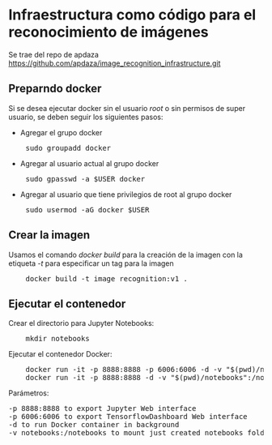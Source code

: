 # Infraestructura como código para el reconocimiento de imágenes

Se trae del repo de apdaza https://github.com/apdaza/image_recognition_infrastructure.git

## Preparndo docker
Si se desea ejecutar docker sin el usuario _root_ o sin permisos de super usuario, se deben seguir los siguientes pasos:

- Agregar el grupo docker
<pre>
    sudo groupadd docker
</pre>

- Agregar al usuario actual al grupo docker
<pre>
    sudo gpasswd -a $USER docker
</pre>

- Agregar al usuario que tiene privilegios de root al grupo docker
<pre>
    sudo usermod -aG docker $USER
</pre>

## Crear la imagen
Usamos el comando _docker build_ para la creación de la imagen con la etiqueta _-t_ para especificar un tag para la imagen

<pre>
    docker build -t image_recognition:v1 .
</pre>

## Ejecutar el contenedor

Crear el directorio para Jupyter Notebooks:

<pre>
    mkdir notebooks
</pre>

Ejecutar el contenedor Docker:

<pre>
    docker run -it -p 8888:8888 -p 6006:6006 -d -v "$(pwd)/notebooks":/notebooks image_recognition:v1
    docker run -it -p 8888:8888 -d -v "$(pwd)/notebooks":/notebooks image_recognition:v1
</pre>

Parámetros:
<pre>
-p 8888:8888 to export Jupyter Web interface
-p 6006:6006 to export TensorflowDashboard Web interface
-d to run Docker container in background
-v notebooks:/notebooks to mount just created notebooks folder Docker inside container
</pre>
